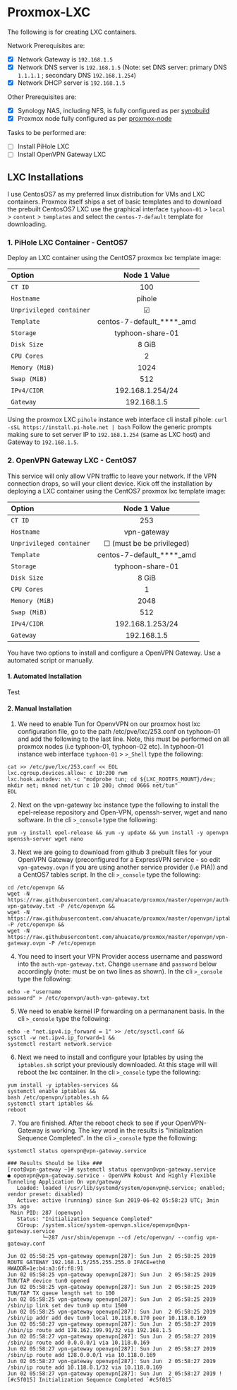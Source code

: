 # Proxmox-LXC
The following is for creating LXC containers.

Network Prerequisites are:
- [x] Network Gateway is `192.168.1.5`
- [x] Network DNS server is `192.168.1.5` (Note: set DNS server: primary DNS `1.1.1.1` ; secondary DNS `192.168.1.254`)
- [x] Network DHCP server is `192.168.1.5`

Other Prerequisites are:
- [x] Synology NAS, including NFS, is fully configured as per [synobuild](https://github.com/ahuacate/synobuild)
- [x] Proxmox node fully configured as per [proxmox-node](https://github.com/ahuacate/proxmox-node)

Tasks to be performed are:
- [ ] Install PiHole LXC
- [ ] Install OpenVPN Gateway LXC

## LXC Installations
I use CentosOS7 as my preferred linux distribution for VMs and LXC containers. Proxmox itself ships a set of basic templates and to download the prebuilt CentosOS7 LXC use the graphical interface `typhoon-01` > `local` > `content` > `templates` and select the `centos-7-default` template for downloading.

### 1. PiHole LXC Container - CentOS7
Deploy an LXC container using the CentOS7 proxmox lxc template image:

| Option | Node 1 Value |
| :---  | :---: |
| `CT ID` |100|
| `Hostname` |pihole|
| `Unprivileged container` | ☑ |
| `Template` |centos-7-default_****_amd|
| `Storage` |typhoon-share-01|
| `Disk Size` |8 GiB|
| `CPU Cores` |2|
| `Memory (MiB)` |1024|
| `Swap (MiB)` |512|
| `IPv4/CIDR` |192.168.1.254/24|
| `Gateway` |192.168.1.5|

Using the proxmox LXC `pihole` instance web interface cli install pihole:
`curl -sSL https://install.pi-hole.net | bash`
Follow the generic prompts making sure to set server IP to `192.168.1.254` (same as LXC host) and Gateway to `192.168.1.5`.

### 2. OpenVPN Gateway LXC - CentOS7
This service will only allow VPN traffic to leave your network. If the VPN connection drops, so will your client device.
Kick off the installation by deploying a LXC container using the CentOS7 proxmox lxc template image:

| Option | Node 1 Value |
| :---  | :---: |
| `CT ID` |253|
| `Hostname` |vpn-gateway|
| `Unprivileged container` | ☐  (must be be privileged)|
| `Template` |centos-7-default_****_amd|
| `Storage` |typhoon-share-01|
| `Disk Size` |8 GiB|
| `CPU Cores` |1|
| `Memory (MiB)` |2048|
| `Swap (MiB)` |512|
| `IPv4/CIDR` |192.168.1.253/24|
| `Gateway` |192.168.1.5|

You have two options to install and configure a OpenVPN Gateway. Use a automated script or manually.
#### 1. Automated Installation
Test
#### 2. Manual Installation
1.  We need to enable Tun for OpenvVPN on our proxmox host lxc configuration file, go to the path /etc/pve/lxc/253.conf on typhoon-01 and add the following to the last line. Note, this must be performed on all proxmox nodes (i.e typhoon-01, typhoon-02 etc).
In typhoon-01 instance web interface `typhoon-01` > `>_Shell` type the following:
```
cat >> /etc/pve/lxc/253.conf << EOL
lxc.cgroup.devices.allow: c 10:200 rwm
lxc.hook.autodev: sh -c "modprobe tun; cd ${LXC_ROOTFS_MOUNT}/dev; mkdir net; mknod net/tun c 10 200; chmod 0666 net/tun"
EOL
```
2.  Next on the vpn-gateway lxc instance type the following to install the epel-release repository and Open-VPN, openssh-server, wget and nano software. In the cli `>_console` type the following:
```
yum -y install epel-release && yum -y update && yum install -y openvpn openssh-server wget nano
```
3.  Next we are going to download from github 3 prebuilt files for your OpenVPN Gateway (preconfigured for a ExpressVPN service - so edit `vpn-gateway.ovpn` if you are using another service provider (i.e PIA)) and a CentOS7 tables script.
In the cli `>_console` type the following:
```
cd /etc/openvpn &&
wget -N https://raw.githubusercontent.com/ahuacate/proxmox/master/openvpn/auth-vpn-gateway.txt -P /etc/openvpn &&
wget -N https://raw.githubusercontent.com/ahuacate/proxmox/master/openvpn/iptables.sh -P /etc/openvpn &&
wget -N https://raw.githubusercontent.com/ahuacate/proxmox/master/openvpn/vpn-gateway.ovpn -P /etc/openvpn
```
4. You need to insert your VPN Provider access username and password into the `auth-vpn-gateway.txt`. Change `username` and `password` below accordingly (note: must be on two lines as shown).
In the cli `>_console` type the following:
```
echo -e "username
password" > /etc/openvpn/auth-vpn-gateway.txt
```
5. We need to enable kernel IP forwarding on a permananent basis. In the cli `>_console` type the following:
```
echo -e "net.ipv4.ip_forward = 1" >> /etc/sysctl.conf &&
sysctl -w net.ipv4.ip_forward=1 &&
systemctl restart network.service
```
6. Next we need to install and configure your Iptables by using the `iptables.sh` script your previously downloaded. At this stage will will reboot the lxc container. In the cli `>_console` type the following:
```
yum install -y iptables-services &&
systemctl enable iptables &&
bash /etc/openvpn/iptables.sh &&
systemctl start iptables &&
reboot
```
7. You are finished. After the reboot check to see if your OpenVPN-Gateway is working. The key word in the results is "Initialization Sequence Completed". In the cli `>_console` type the following:
```
systemctl status openvpn@vpn-gateway.service

### Results Should be like ###
[root@vpn-gateway ~]# systemctl status openvpn@vpn-gateway.service
● openvpn@vpn-gateway.service - OpenVPN Robust And Highly Flexible Tunneling Application On vpn/gateway
   Loaded: loaded (/usr/lib/systemd/system/openvpn@.service; enabled; vendor preset: disabled)
   Active: active (running) since Sun 2019-06-02 05:58:23 UTC; 3min 37s ago
 Main PID: 287 (openvpn)
   Status: "Initialization Sequence Completed"
   CGroup: /system.slice/system-openvpn.slice/openvpn@vpn-gateway.service
           └─287 /usr/sbin/openvpn --cd /etc/openvpn/ --config vpn-gateway.conf

Jun 02 05:58:25 vpn-gateway openvpn[287]: Sun Jun  2 05:58:25 2019 ROUTE_GATEWAY 192.168.1.5/255.255.255.0 IFACE=eth0 HWADDR=1e:b4:a3:6f:f8:91
Jun 02 05:58:25 vpn-gateway openvpn[287]: Sun Jun  2 05:58:25 2019 TUN/TAP device tun0 opened
Jun 02 05:58:25 vpn-gateway openvpn[287]: Sun Jun  2 05:58:25 2019 TUN/TAP TX queue length set to 100
Jun 02 05:58:25 vpn-gateway openvpn[287]: Sun Jun  2 05:58:25 2019 /sbin/ip link set dev tun0 up mtu 1500
Jun 02 05:58:25 vpn-gateway openvpn[287]: Sun Jun  2 05:58:25 2019 /sbin/ip addr add dev tun0 local 10.118.0.170 peer 10.118.0.169
Jun 02 05:58:27 vpn-gateway openvpn[287]: Sun Jun  2 05:58:27 2019 /sbin/ip route add 178.162.199.91/32 via 192.168.1.5
Jun 02 05:58:27 vpn-gateway openvpn[287]: Sun Jun  2 05:58:27 2019 /sbin/ip route add 0.0.0.0/1 via 10.118.0.169
Jun 02 05:58:27 vpn-gateway openvpn[287]: Sun Jun  2 05:58:27 2019 /sbin/ip route add 128.0.0.0/1 via 10.118.0.169
Jun 02 05:58:27 vpn-gateway openvpn[287]: Sun Jun  2 05:58:27 2019 /sbin/ip route add 10.118.0.1/32 via 10.118.0.169
Jun 02 05:58:27 vpn-gateway openvpn[287]: Sun Jun  2 05:58:27 2019 ![#c5f015] Initialization Sequence Completed `#c5f015`
```

